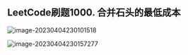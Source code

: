## LeetCode刷题1000. 合并石头的最低成本

![image-20230404230101518](https://blog-1304436410.cos.ap-beijing.myqcloud.com/leetcode/202304042301607.png)

![image-20230404230157277](https://blog-1304436410.cos.ap-beijing.myqcloud.com/leetcode/202304042301329.png)
